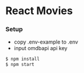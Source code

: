 # React Movies

### Setup ###

* copy .env-example to .env
* input omdbapi api key

```bash
$ npm install
$ npm start
```
